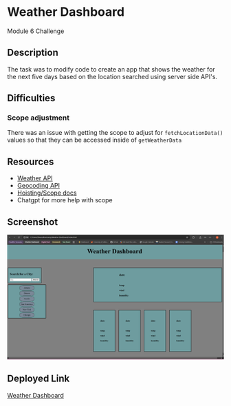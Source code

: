 # Weather Dashboard
Module 6 Challenge

## Description 
The task was to modify code to create an app that shows the weather for the next five days based on the location searched using server side API's. 

## Difficulties

### Scope adjustment
There was an issue with getting the scope to adjust for `fetchLocationData()` values so that they can be accessed inside of `getWeatherData`

## Resources

* [Weather API](https://openweathermap.org/forecast5)
* [Geocoding API](https://openweathermap.org/api/geocoding-api)
* [Hoisting/Scope docs](https://www.w3schools.com/js/js_hoisting.asp)
* Chatgpt for more help with scope

## Screenshot

![Weather Dashboard Screenshot](./assets/Weather%20Dashboard.png)

## Deployed Link

[Weather Dashboard](https://ohkrah.github.io/Weather-Dashboard/)